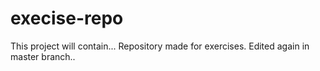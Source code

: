 # execise-repo
This project will contain...
Repository made for exercises.
Edited again in master branch..